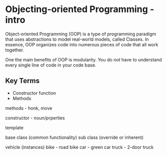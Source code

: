 # Objecting-oriented Programming - intro

Object-oriented Programming (OOP) is a type of programming paradigm that uses abstractions to model real-world models, called Classes. In essence, OOP organizes code into numerous pieces of code that all work together.

One the main benefits of OOP is modularity. You do *not* have to understand every single line of code in your code base.

## Key Terms

- Constructor function
- Methods




methods - honk, move

constructor - noun/prperties

template

base class (common functionality)
  sub class (override or inherent)


vehicle (instances)
  bike - road bike
  car - green car
  truck - 2-door truck
